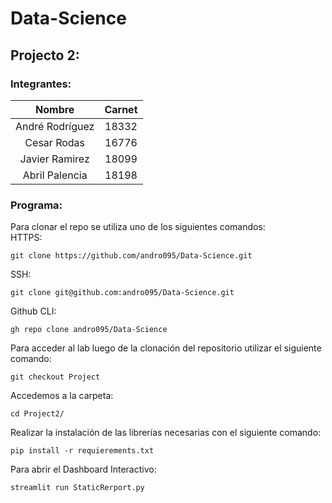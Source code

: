# Data-Science
## Projecto 2:
### Integrantes:
|      Nombre     | Carnet |
|:---------------:|:------:|
| André Rodríguez |  18332 |
|   Cesar Rodas   |  16776 |
|  Javier Ramirez |  18099 |
|  Abril Palencia |  18198 |
### Programa:
Para clonar el repo se utiliza uno de los siguientes comandos:  
HTTPS:
```
git clone https://github.com/andro095/Data-Science.git
```
SSH:
```
git clone git@github.com:andro095/Data-Science.git
```
Github CLI:
```
gh repo clone andro095/Data-Science
```

Para acceder al lab luego de la clonación del repositorio utilizar el siguiente comando:
```
git checkout Project
```

Accedemos a la carpeta:
```
cd Project2/
```

Realizar la instalación de las librerías necesarias con el siguiente comando:
```
pip install -r requierements.txt
```

Para abrir el Dashboard Interactivo:
```
streamlit run StaticRerport.py
```
